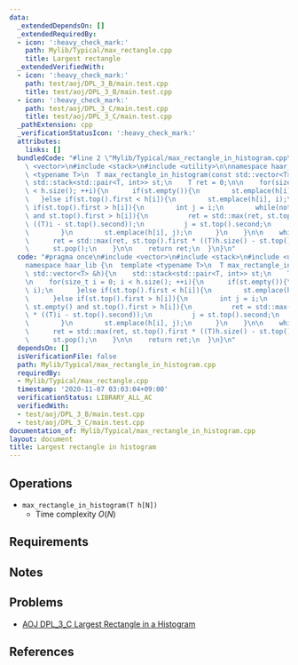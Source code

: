 ```yaml
---
data:
  _extendedDependsOn: []
  _extendedRequiredBy:
  - icon: ':heavy_check_mark:'
    path: Mylib/Typical/max_rectangle.cpp
    title: Largest rectangle
  _extendedVerifiedWith:
  - icon: ':heavy_check_mark:'
    path: test/aoj/DPL_3_B/main.test.cpp
    title: test/aoj/DPL_3_B/main.test.cpp
  - icon: ':heavy_check_mark:'
    path: test/aoj/DPL_3_C/main.test.cpp
    title: test/aoj/DPL_3_C/main.test.cpp
  _pathExtension: cpp
  _verificationStatusIcon: ':heavy_check_mark:'
  attributes:
    links: []
  bundledCode: "#line 2 \"Mylib/Typical/max_rectangle_in_histogram.cpp\"\n#include\
    \ <vector>\n#include <stack>\n#include <utility>\n\nnamespace haar_lib {\n  template\
    \ <typename T>\n  T max_rectangle_in_histogram(const std::vector<T> &h){\n   \
    \ std::stack<std::pair<T, int>> st;\n    T ret = 0;\n\n    for(size_t i = 0; i\
    \ < h.size(); ++i){\n      if(st.empty()){\n        st.emplace(h[i], i);\n   \
    \   }else if(st.top().first < h[i]){\n        st.emplace(h[i], i);\n      }else\
    \ if(st.top().first > h[i]){\n        int j = i;\n        while(not st.empty()\
    \ and st.top().first > h[i]){\n          ret = std::max(ret, st.top().first *\
    \ ((T)i - st.top().second));\n          j = st.top().second;\n          st.pop();\n\
    \        }\n        st.emplace(h[i], j);\n      }\n    }\n\n    while(not st.empty()){\n\
    \      ret = std::max(ret, st.top().first * ((T)h.size() - st.top().second));\n\
    \      st.pop();\n    }\n\n    return ret;\n  }\n}\n"
  code: "#pragma once\n#include <vector>\n#include <stack>\n#include <utility>\n\n\
    namespace haar_lib {\n  template <typename T>\n  T max_rectangle_in_histogram(const\
    \ std::vector<T> &h){\n    std::stack<std::pair<T, int>> st;\n    T ret = 0;\n\
    \n    for(size_t i = 0; i < h.size(); ++i){\n      if(st.empty()){\n        st.emplace(h[i],\
    \ i);\n      }else if(st.top().first < h[i]){\n        st.emplace(h[i], i);\n\
    \      }else if(st.top().first > h[i]){\n        int j = i;\n        while(not\
    \ st.empty() and st.top().first > h[i]){\n          ret = std::max(ret, st.top().first\
    \ * ((T)i - st.top().second));\n          j = st.top().second;\n          st.pop();\n\
    \        }\n        st.emplace(h[i], j);\n      }\n    }\n\n    while(not st.empty()){\n\
    \      ret = std::max(ret, st.top().first * ((T)h.size() - st.top().second));\n\
    \      st.pop();\n    }\n\n    return ret;\n  }\n}\n"
  dependsOn: []
  isVerificationFile: false
  path: Mylib/Typical/max_rectangle_in_histogram.cpp
  requiredBy:
  - Mylib/Typical/max_rectangle.cpp
  timestamp: '2020-11-07 03:03:04+09:00'
  verificationStatus: LIBRARY_ALL_AC
  verifiedWith:
  - test/aoj/DPL_3_B/main.test.cpp
  - test/aoj/DPL_3_C/main.test.cpp
documentation_of: Mylib/Typical/max_rectangle_in_histogram.cpp
layout: document
title: Largest rectangle in histogram
---
```


## Operations
- `max_rectangle_in_histogram(T h[N])`
	- Time complexity $O(N)$

## Requirements

## Notes

## Problems

- [AOJ DPL_3_C Largest Rectangle in a Histogram](http://judge.u-aizu.ac.jp/onlinejudge/description.jsp?id=DPL_3_C)

## References

